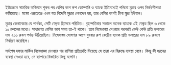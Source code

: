 ইউক্রেনে সামরিক অভিযান শুরুর পর বেশির ভাগ রুশ কোম্পানি ও ব্যাংক ইতিমধ্যেই পশ্চিমা মুদ্রার ওপর নির্ভরশীলতা কমিয়েছে। মস্কো এক্সচেঞ্জে এখন যত বিদেশি মুদ্রার লেনদেন হয়, তার বেশির ভাগই চীনা মুদ্রা ইউয়ান।

মুদ্রার কেনাবেচার যে পার্থক্য, সেটি স্প্রেড হিসেবে পরিচিত। বৃহম্পতিবার সকালে অনেক ব্যাংকে এই স্প্রেড ছিল ৩ থেকে ১০ রুবলের মধ্যে। সাধারণত বেশির ভাগ সময় তা-ই থাকে। তবে নিষেধাজ্ঞা দেওয়ার পরপরই কেউ কেউ প্রতি ডলারের দাম ২০০ রুবল পর্যন্ত উঠিয়েছিল। নিষেধাজ্ঞা ঘোষণার আগে বুধবার রুশ কেন্দ্রীয় ব্যাংক প্রতি ডলারের দাম ৮৯ রুবলে নির্ধারণ করেছিল।

সর্বশেষ দফার মার্কিন নিষেধাজ্ঞা দেওয়ার পর রাশিয়া প্রতিশ্রুতি দিয়েছে যে তারা এর বিরুদ্ধে ব্যবস্থা নেবে। কিন্তু কী ধরনের ব্যবস্থা নেওয়া হবে, সে ব্যাপারে বিস্তারিত কিছু বলেনি।
